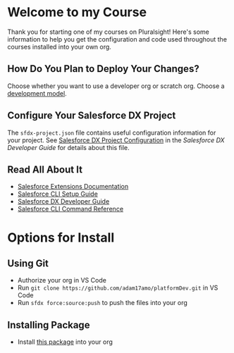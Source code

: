 # Welcome to my Course

Thank you for starting one of my courses on Pluralsight! Here's some information to help you get the configuration and code used throughout the courses installed into your own org.

## How Do You Plan to Deploy Your Changes?

Choose whether you want to use a developer org or scratch org. Choose a [development model](https://developer.salesforce.com/tools/vscode/en/user-guide/development-models).

## Configure Your Salesforce DX Project

The `sfdx-project.json` file contains useful configuration information for your project. See [Salesforce DX Project Configuration](https://developer.salesforce.com/docs/atlas.en-us.sfdx_dev.meta/sfdx_dev/sfdx_dev_ws_config.htm) in the _Salesforce DX Developer Guide_ for details about this file.

## Read All About It

- [Salesforce Extensions Documentation](https://developer.salesforce.com/tools/vscode/)
- [Salesforce CLI Setup Guide](https://developer.salesforce.com/docs/atlas.en-us.sfdx_setup.meta/sfdx_setup/sfdx_setup_intro.htm)
- [Salesforce DX Developer Guide](https://developer.salesforce.com/docs/atlas.en-us.sfdx_dev.meta/sfdx_dev/sfdx_dev_intro.htm)
- [Salesforce CLI Command Reference](https://developer.salesforce.com/docs/atlas.en-us.sfdx_cli_reference.meta/sfdx_cli_reference/cli_reference.htm)

# Options for Install

## Using Git

- Authorize your org in VS Code
- Run `git clone https://github.com/adam17amo/platformDev.git` in VS Code
- Run `sfdx force:source:push` to push the files into your org

## Installing Package

- Install [this package](https://login.salesforce.com/packaging/installPackage.apexp?p0=04t5f000000zdAk) into your org
